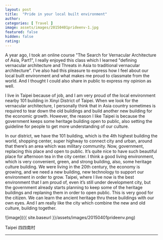 ```yaml
---
layout: post
title:  "Pride in your local built environment"
author: 
categories: [ Travel ]
image: assets/images/20150401prideenv-1.jpg
featured: false
hidden: false
rating: 
---
```

A year ago, I took an online course "The Search for Vernacular Architecture of Asia, Part1", I really enjoyed this class which I learned "defining vernacular architecture and Threats in Asia to traditional vernacular architecture". I've also had this pleasure to express how I feel about our local built environment and what makes me proud to classmate from the world. And I thought I could also share in public to express my opinion as well.

I live in Taipei because of job, and I am very proud of the local environment nearby 101 building in Xinyi District of Taipei. When we look for the vernacular architecture, I personally think that in Asia country sometimes is required to tear down the old buildings and build another new building for the economic growth. However, the reason I like Taipei is because the government keeps some heritage building open to public, also setting the guideline for people to get more understanding of our culture.

In our district, we have the 101 building, which is the 4th highest building the world, shopping center, super highway to connect city and urban, around that there’s an area which was military community. Now, government, replacing this place and open to public. It’s quite nice to have such beautiful place for afternoon tea in the city center.
I think a good living environment, which is very convenient, green, and strong building, also, some heritage culture building. We were living in the 20th century, the economy is growing, and we need a new building, new technology to support our environment in order to grow.
Taipei, where I live now is the best environment that I am proud of, even it’s still under development city, but the government already starts planning to keep some of the heritage buildings and replaning them in order to open public. This is very good for the citizen. We can learn the ancient heritage thru these buildings with our own eyes. And I am really like the city which combine the new and old culture, building together.

![image]({{ site.baseurl }}/assets/images/20150401prideenv.png)

Taipei 四四南村

---
<head>
<!-- Google tag (gtag.js) -->
<script async src="https://www.googletagmanager.com/gtag/js?id=G-VJSP86KJVY"></script>
<script>
  window.dataLayer = window.dataLayer || [];
  function gtag(){dataLayer.push(arguments);}
  gtag('js', new Date());

  gtag('config', 'G-VJSP86KJVY');
</script>
</head>

<script async src="https://pagead2.googlesyndication.com/pagead/js/adsbygoogle.js?client=ca-pub-9006173418797422"
     crossorigin="anonymous"></script>


